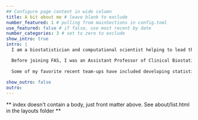 ```yaml
---
## Configure page content in wide column
title: A bit about me # leave blank to exclude
number_featured: 1 # pulling from mainSections in config.toml
use_featured: false # if false, use most recent by date
number_categories: 3 # set to zero to exclude
show_intro: true
intro: |
  I am a biostatistician and computational scientist helping to lead the [Federation of American Scientists](https://www.fas.org)' new Impetus Institute for Metascience. My work focuses on building and strengthening ties between metascience practitioners and policymakers, with the ultimate goal of improving scientific research, funding, institutions, and incentive structures through experimentation.

  Before joining FAS, I was an Assistant Professor of Clinical Biostatistics at Columbia University and a research scientist at the New York State Psychiatric Institute; my academic research touched on statistical methodology, medical imaging, and mental health. Throughout my career, I have aimed to produce cross-cutting and interdisciplinary work, and am always excited to connect about potential collaborations (so feel free to send me a note at jdworkin@fas.org!)
  
  Some of my favorite recent team-ups have included developing statistical methods for multiple sclerosis research with [Taki Shinohara](https://www.cceb.med.upenn.edu/pennsive/personnel), investigating inequities in scientific citation practices with [Dani Bassett](https://complexsystemsupenn.com/personal) and [Perry Zurn](https://www.perryzurn.com/), and delving into job automation and skill networks with the folks at [The Pudding](https://www.pudding.cool). You can find a few examples of my most recent work below, and a more comprehensive list on the [research](/research) and [projects](/projects) pages.
  
show_outro: false
outro:
---
```


** index doesn't contain a body, just front matter above.
See about/list.html in the layouts folder **